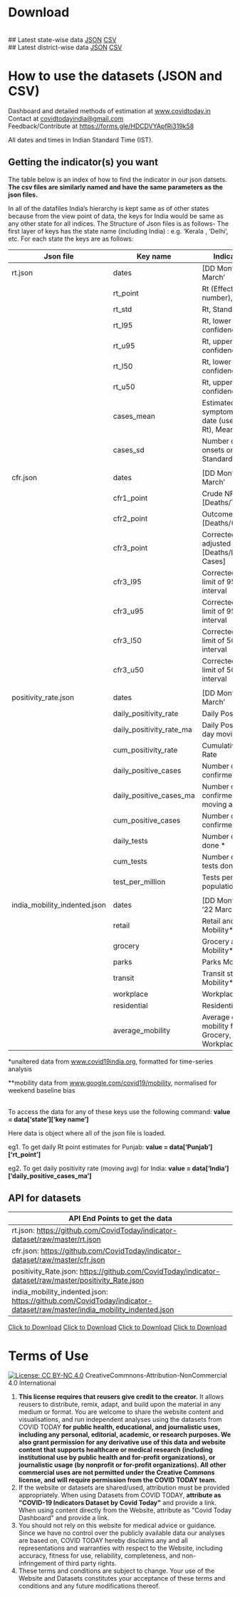 # Download 
<br/>
## Latest state-wise data
<a href="state_data/allmetrics_states.json" download>JSON</a>
<a href="state_data/allmetrics_states.csv" download>CSV</a>
<br/>
## Latest district-wise data
<a href="tree/master/district_data/allmetrics_districts.json" download>JSON</a>
<a href="district_data/allmetrics_districts.csv" download>CSV</a>


# How to use the datasets (JSON and CSV)

Dashboard and detailed methods of estimation at www.covidtoday.in <br/>
Contact at covidtodayindia@gmail.com<br/>
Feedback/Contribute at https://forms.gle/HDCDVYApfRi319k58

All dates and times in Indian Standard Time (IST). 

## Getting the indicator(s) you want

The table below is an index of how to find the indicator in our json datsets. 
**The csv files are similarly named and have the same parameters as the json files.** 

In all of the datafiles India’s hierarchy is kept same as of other states
because from the view point of data, the keys for India would be same as any
other state for all indices. The Structure of Json files is as follows- The
first layer of keys has the state name (including India) : e.g. ‘Kerala ,
‘Delhi’, etc. For each state the keys are as follows:

| Json file                    | Key name                 | Indicator obtained                                                                  |
|------------------------------|--------------------------|-------------------------------------------------------------------------------------|
| rt.json                      | dates                    | [DD Month] e.g. ’22 March’                                                     |
|                              | rt_point                 | Rt (Effective reproduction number), Pooled mean                                                                     |
|                              | rt_std                   | Rt, Standard Deviation                                                              |
|                              | rt_l95                   | Rt, lower limit of 95% confidence interval                                          |
|                              | rt_u95                   | Rt, upper limit of 95% confidence interval                                          |
|                              | rt_l50                   | Rt, lower limit of 50% confidence interval                                          |
|                              | rt_u50                   | Rt, upper limit of 50% confidence interval                                          |
|                              | cases_mean               | Estimated number of new symptom onsets on that date (used for calculating Rt), Mean |
|                              | cases_sd                 | Number of new symptom onsets on that date, Standard Deviation                       |
|                              |                          |                                                                                     |
| cfr.json                     | dates                    | [DD Month] e.g. ’22 March’                                                     |
|                              | cfr1_point               | Crude NFR or Naïve CFR [Deaths/Total Cases]                                         |
|                              | cfr2_point               | Outcome adjusted CFR [Deaths/(Recov+Deaths)]                                        |
|                              | cfr3_point               | Corrected CFR or Lag adjusted CFR [Deaths/Lag adjusted Cases]                       |
|                              | cfr3_l95                 | Corrected CFR, lower limit of 95% confidence interval                               |
|                              | cfr3_u95                 | Corrected CFR, upper limit of 95% confidence interval                               |
|                              | cfr3_l50                 | Corrected CFR, lower limit of 50% confidence interval                               |
|                              | cfr3_u50                 | Corrected CFR, upper limit of 50% confidence interval                               |
|                              |                          |                                                                                     |
| positivity_rate.json         | dates                    | [DD Month] e.g. ’22 March’                                                     |
|                              | daily_positivity_rate    | Daily Positivity Rate                                                               |
|                              | daily_positivity_rate_ma | Daily Positivity Rate, 7-day moving average                                         |
|                              | cum_positivity_rate      | Cumulative Positivity Rate                                                          |
|                              | daily_positive_cases     | Number of daily new confirmed cases \*                                              |
|                              | daily_positive_cases_ma  | Number of daily new confirmed cases, 7-day moving average                           |
|                              | cum_positive_cases       | Number of cumulative confirmed cases \*                                             |
|                              | daily_tests              | Number of daily tests done \*                                                       |
|                              | cum_tests                | Number of cumulative tests done \*                                                  |
|                              | test_per_million         | Tests per million population for that state                                         |
|                              |                          |                                                                                     |
| india_mobility_indented.json | dates                    | [DD Month name] e.g. ’22 March’                                                     |
|                              | retail                   | Retail and Recreation Mobility\*\*                                                  |
|                              | grocery                  | Grocery and Pharmacy Mobility\*\*                                                   |
|                              | parks                    | Parks Mobility \*\*                                                                 |
|                              | transit                  | Transit stations Mobility\*\*                                                       |
|                              | workplace                | Workplace Mobility\*\*                                                              |
|                              | residential              | Residential Mobility \*\*                                                           |
|                              | average_mobility         | Average of normalised mobility from Retail, Grocery, Transit, Workplace             |

\*unaltered data from www.covid19india.org, formatted for time-series analysis

\*\*mobility data from www.google.com/covid19/mobility, normalised for weekend
baseline bias
<br/><br/>


To access the data for any of these keys use the following command: **value =
data[‘state’][‘key name’]**

Here data is object where all of the json file is loaded.

eg1. To get daily Rt point estimates for Punjab: **value =
data[‘Punjab’][‘rt_point’]**

eg2. To get daily positivity rate (moving avg) for India: **value =
data[‘India’][‘daily_positive_cases_ma’]**


## API for datasets

| API End Points to get the data                                                                                                                    |
|-------------------------------------------------------------------------------------------------------------------------------------------------------|
| rt.json: <https://github.com/CovidToday/indicator-dataset/raw/master/rt.json>                                           |
| cfr.json: <https://github.com/CovidToday/indicator-dataset/raw/master/cfr.json>                                         |
| positivity_Rate.json: <https://github.com/CovidToday/indicator-dataset/raw/master/positivity_Rate.json>                 |
| india_mobility_indented.json: <https://github.com/CovidToday/indicator-dataset/raw/master/india_mobility_indented.json> |


<a href="district_data/allmetrics_districts.json" download>Click to Download</a>
<a href="district_data/allmetrics_districts.csv" download>Click to Download</a>
<a href="state_data/allmetrics_states.json" download>Click to Download</a>
<a href="state_data/allmetrics_states.csv" download>Click to Download</a>



# Terms of Use 
[![License: CC BY-NC 4.0](https://img.shields.io/badge/License-CC%20BY--NC%204.0-lightgrey.svg)](https://creativecommons.org/licenses/by-nc/4.0/) CreativeCommnons-Attribution-NonCommercial 4.0 International 
1. **This license requires that reusers give credit to the creator.** It allows reusers to distribute, remix, adapt, and build upon the material in any medium or format. You are welcome to share the website content and visualisations, and run independent analyses using the datasets from COVID TODAY **for public health, educational, and journalistic uses, including any personal, editorial, academic, or research purposes. We also grant permission for any derivative use of this data and website content that supports healthcare or medical research (including institutional use by public health and for-profit organizations), or journalistic usage (by nonprofit or for-profit organizations). All other commercial uses are not permitted under the Creative Commons license, and will require permission from the COVID TODAY team.**
2. If the website or datasets are shared/used, attribution must be provided appropriately. When using Datasets from COVID TODAY, **attribute as "COVID-19 Indicators Dataset by Covid Today"** and provide a link. When using content directly from the Website, attribute as "Covid Today Dashboard" and provide a link.
3. You should not rely on this website for medical advice or guidance. Since we have no control over the publicly available data our analyses are based on, COVID TODAY hereby disclaims any and all representations and warranties with respect to the Website, including accuracy, fitness for use, reliability, completeness, and non-infringement of third party rights.
4. These terms and conditions are subject to change. Your use of the Website and Datasets constitutes your acceptance of these terms and conditions and any future modifications thereof.


